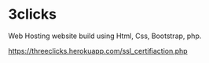 # 3clicks

Web Hosting website build using Html, Css, Bootstrap, php.

https://threeclicks.herokuapp.com/ssl_certifiaction.php
